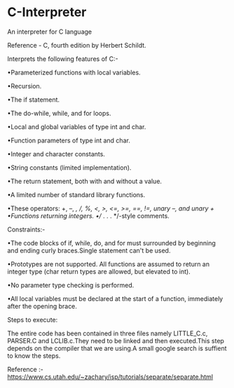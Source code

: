 # C-Interpreter
An interpreter for C language

Reference - C, fourth edition by Herbert Schildt.


Interprets the following features of C:-



•Parameterized functions with local variables.

•Recursion.

•The if statement.

•The do-while, while, and for loops.

•Local and global variables of type int and char.

•Function parameters of type int and char.

•Integer and character constants.

•String constants (limited implementation).

•The return statement, both with and without a value.

•A limited number of standard library functions.

•These operators: +, –, *, /, %, <, >, <=, >=, ==, !=, unary –, and unary + •Functions returning integers.
•/* . . . */-style comments.


Constraints:-


•The code blocks of if, while, do, and for must surrounded by beginning and ending curly braces.Single statement can't be used.

•Prototypes are not supported. All functions are assumed to return an integer type (char return types are allowed, but elevated to int).

•No parameter type checking is performed.

•All local variables must be declared at the start of a function, immediately after the opening brace.


Steps to execute:

The entire code has been contained in three files namely LITTLE_C.c, PARSER.C and LCLIB.c.They need to be linked and then executed.This step depends on the compiler that we are using.A small google search is suffient to know the steps.

Reference :- https://www.cs.utah.edu/~zachary/isp/tutorials/separate/separate.html
